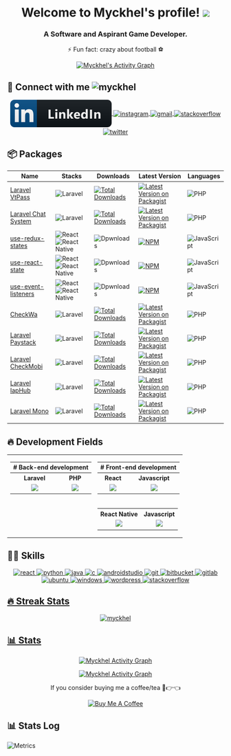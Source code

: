 <h1 align="center">
  Welcome to Myckhel's profile!
  <img src="https://media.giphy.com/media/hvRJCLFzcasrR4ia7z/giphy.gif" width="28">
</h1>

<h3 align="center">A Software and Aspirant Game Developer.</h3>

<!--p align="center"> 💼 Working at <a href="https://github.com/whatsnum">WhatsNum</a> </p--> 
<p align="center"> ⚡ Fun fact: crazy about football ⚽ </p>


<p align="center">
  <a href="https://github-readme-stats.vercel.app/api/top-langs/?username=myckhel&theme=radical&langs_count=6&layout=compact"><img alt="Myckhel's Activity Graph" src="https://github-readme-stats.vercel.app/api/top-langs/?username=myckhel&theme=radical&langs_count=6&layout=compact" /></a>
 </p>
<h2>🔌 Connect with me <img src="https://komarev.com/ghpvc/?username=myckhel&label=Profile%20views&color=0e75b6&style=flat" alt="myckhel" /></h2>

<p align="center">
  <a href="https://www.linkedin.com/in/myckhel/">
    <img align="center" src="https://github.com/ryihan/ryihan-material/blob/main/Icon/linkedin.svg" alt="linkedin" />
  </a>
  <a href="https://instagram.com/myckhels">
    <img align="center" src="https://github.com/keikomori/icons-badges/blob/master/badges/Instagram/instagram.svg" alt="instagram" />
  </a>
  <a href="mailto:myckhel123@gmail.com">
    <img align="center" src="https://github.com/keikomori/icons-badges/blob/master/badges/Gmail/gmail.svg" alt="gmail" />
  </a>
  <a href="https://stackoverflow.com/users/9241085/myckhel">
    <img align="center" src="https://github.com/keikomori/icons-badges/blob/master/badges/Stackoverflow/stackoverflow.svg" alt="stackoverflow" />
  </a>
  <a href="https://twitter.com/myckhelz">
    <img align="center" src="https://github.com/keikomori/icons-badges/blob/master/badges/Twitter/twitter.svg" alt="twitter" />
  </a>
</p>

<h2> 📦 Packages</h2>

| Name  | Stacks | Downloads | Latest Version | Languages |
| ------------- | ------------- | ---- | --- | --- |
| [Laravel VtPass][vt-link] | ![Laravel][laravel-badge] | [![Total Downloads][ico-downloads-vt]][link-downloads-vt] | [![Latest Version on Packagist][ico-version-vt]][link-packagist-vt] | ![PHP][php-badge]
| [Laravel Chat System][lcs-link] | ![Laravel][laravel-badge] | [![Total Downloads][ico-downloads-lcs]][link-downloads-lcs] | [![Latest Version on Packagist][ico-version-lcs]][link-packagist-lcs] | ![PHP][php-badge]
| [use-redux-states](https://github.com/myckhel/use-redux-states) | ![React][react-badge] ![React Native][react-native-badge] | ![Dpwnloads](https://img.shields.io/npm/dy/use-redux-states?style=flat-square) | [![NPM](https://img.shields.io/npm/v/use-redux-states.svg)][shield-urs] | ![JavaScript][js-badge]
| [use-react-state](https://github.com/myckhel/use-react-state) | ![React][react-badge] ![React Native][react-native-badge] | ![Dpwnloads](https://img.shields.io/npm/dy/use-react-state?style=flat-square) | [![NPM](https://img.shields.io/npm/v/use-react-state.svg)][shield-urecs] | ![JavaScript][js-badge]
| [use-event-listeners](https://github.com/myckhel/use-event-listeners) | ![React][react-badge] ![React Native][react-native-badge] | ![Dpwnloads](https://img.shields.io/npm/dy/use-event-listeners?style=flat-square) | [![NPM](https://img.shields.io/npm/v/use-event-listeners.svg)][shield-uel] | ![JavaScript][js-badge]
| [CheckWa][cw-link] | ![Laravel][laravel-badge] | [![Total Downloads][ico-downloads-cw]][link-downloads-cw] | [![Latest Version on Packagist][ico-version-cw]][link-packagist-cw] | ![PHP][php-badge]
| [Laravel Paystack][lps-link] | ![Laravel][laravel-badge] | [![Total Downloads][ico-downloads-lps]][link-downloads-lps] | [![Latest Version on Packagist][ico-version-lps]][link-packagist-lps] | ![PHP][php-badge]
| [Laravel CheckMobi][lcm-link] | ![Laravel][laravel-badge] | [![Total Downloads][ico-downloads-lcm]][link-downloads-lcm] | [![Latest Version on Packagist][ico-version-lcm]][link-packagist-lcm] | ![PHP][php-badge]
| [Laravel IapHub][lih-link] | ![Laravel][laravel-badge] | [![Total Downloads][ico-downloads-lih]][link-downloads-lih] | [![Latest Version on Packagist][ico-version-lih]][link-packagist-lih] | ![PHP][php-badge]
| [Laravel Mono][lmo-link] | ![Laravel][laravel-badge] | [![Total Downloads][ico-downloads-lmo]][link-downloads-lmo] | [![Latest Version on Packagist][ico-version-lmo]][link-packagist-lmo] | ![PHP][php-badge]

<h2>🔥 Development Fields</h2>

<table align="center">
  <tr>
    <td>
      <table>
        <tr>
          <th colspan="2" align="center"># Back-end development</th>
        </tr>
        <tr>
          <th align="center">Laravel</th>
          <th align="center">PHP</th>
        </tr>
        <tr>
          <td align="center">
            <img
              src="https://upload.wikimedia.org/wikipedia/commons/thumb/9/9a/Laravel.svg/1200px-Laravel.svg.png"
              height="60"
            />
          </td>
          <td align="center">
            <img
              src="https://i0.wp.com/phpmagazine.net/wp-content/uploads/2020/09/php8.png?fit=420%2C206&ssl=1"
              height="60"
            />
          </td>
        </tr>
      </table>
    </td>
    <td>
      <table>
        <tr>
          <th colspan="2" align="center"># Front-end development</th>
        </tr>
        <tr>
          <th align="center">React</th>
          <th align="center">Javascript</th>
        </tr>
        <tr>
          <td align="center">
            <img
              src="https://upload.wikimedia.org/wikipedia/commons/a/a7/React-icon.svg"
              height="60"
            />
          </td>
          <td align="center">
            <img
              src="https://upload.wikimedia.org/wikipedia/commons/9/99/Unofficial_JavaScript_logo_2.svg"
              height="60"
            />
          </td>
        </tr>
      </table>
    </td>
  </tr>
  <tr>
    <td></td>
    <td>
      <table>
        <tr>
          <th align="center">React Native</th>
          <th align="center">Javascript</th>
        </tr>
        <tr>
          <td align="center">
            <img
              src="https://upload.wikimedia.org/wikipedia/commons/1/18/React_Native_Logo.png"
              height="60"
            />
          </td>
          <td align="center">
            <img
              src="https://upload.wikimedia.org/wikipedia/commons/9/99/Unofficial_JavaScript_logo_2.svg"
              height="60"
            />
          </td>
        </tr>
      </table>
    </td>
  </tr>
</table>


<h2>👩‍💻 Skills</h2>

<p align="center">
  <a href="https://www.reactjs.org"><img src="https://github.com/keikomori/icons-badges/blob/master/icons/React/react.svg" alt="react" width="40" height="40"/>
  <a href="https://www.python.org"><img src="https://github.com/keikomori/icons-badges/blob/master/icons/Python/python.svg" alt="python" width="40" height="40"/>
  <a href="https://www.java.com"><img src="https://github.com/keikomori/icons-badges/blob/master/icons/Java/java.png" alt="java" width="40" height="40"/>
  <a href="https://www.learn-c.org"><img src="https://github.com/keikomori/icons-badges/blob/master/icons/C/c.svg" alt="c" width="40" height="40"/>
  <a href="https://developer.android.com/studio/"><img src="https://github.com/keikomori/icons-badges/blob/master/icons/Android/android.svg" alt="androidstudio" width="40" height="40"/>
  <a href="https://git-scm.com/"><img src="https://github.com/keikomori/icons-badges/blob/master/icons/Git/git.svg" alt="git" width="40" height="40"/>
  <a href="https://bitbucket.org/"><img src="https://github.com/keikomori/icons-badges/blob/master/icons/Bitbucket/bitbucket.svg" alt="bitbucket" width="40" height="40"/>
  <a href="https://gitlab.com/"><img src="https://github.com/keikomori/icons-badges/blob/master/icons/GitLab/gitlab.svg" alt="gitlab" width="40" height="40"/>
  <a href="https://ubuntu.com/"><img src="https://github.com/keikomori/icons-badges/blob/master/icons/Ubuntu/ubuntu.svg" alt="ubuntu" width="40" height="40"/>
  <a href="https://www.microsoft.com/pt-br/windows/"><img src="https://github.com/keikomori/icons-badges/blob/master/icons/Windows/windows.svg" alt="windows" width="40" height="40"/>
  <a href="https://br.wordpress.org/"><img src="https://github.com/keikomori/icons-badges/blob/master/icons/WordPress/wordpress.svg" alt="wordpress" width="40" height="40"/>
    <a href="https://stackoverflow.com/"><img src="https://github.com/keikomori/icons-badges/blob/master/icons/Stackoverflow/stackoverflow.svg" alt="stackoverflow" width="40" height="40"/>
</p>
    
    
<h2>🔥 Streak Stats</h2>

<p align="center">
  <img src="http://github-readme-streak-stats.herokuapp.com?user=myckhel&theme=dracula" alt="myckhel" />
</p>

<h2>📊 Stats</h2>
    
<p align="center">
<a href="https://github.com/ashutosh00710/github-readme-activity-graph"><img alt="Myckhel Activity Graph" src="https://activity-graph.herokuapp.com/graph?username=myckhel&bg_color=1F222E&color=F8D866&line=F85D7F&point=FFFFFF&hide_border=true" /></a>
</p>


<p align="center">
<a  href="https://github-readme-stats.vercel.app/api?username=myckhel&count_private=true&show_icons=true&theme=radical"><img alt="Myckhel Activity Graph" src="https://github-readme-stats.vercel.app/api?username=myckhel&count_private=true&show_icons=true&theme=radical" /></a>
  
</p>

<p align="center"> If you consider buying me a coffee/tea 🥺👉👈 </p>
<p align="center">
  <a href="https://ko-fi.com/myckhel" target="_blank"><img src="https://uploads-ssl.webflow.com/5c14e387dab576fe667689cf/5caafce41aed36753f715673_support_buyme.gif" alt="Buy Me A Coffee" width="150" ></a>
</p>
    
<h2>📊 Stats Log</h2>

![Metrics](https://metrics.lecoq.io/myckhel?template=classic&isocalendar=1&languages=1&stars=1&followup=1&people=1&projects=1&code=1&activity=1&achievements=1&discussions=1&gists=1&introduction=1&pagespeed=1&stackoverflow=1&tweets=1&lines=1&isocalendar.duration=half-year&languages.limit=8&languages.threshold=0%25&languages.colors=github&languages.sections=most-used&languages.indepth=false&languages.analysis.timeout=15&languages.categories=markup%2C%20programming&languages.recent.categories=markup%2C%20programming&languages.recent.load=300&languages.recent.days=14&stars.limit=4&followup.sections=repositories&followup.indepth=false&people.limit=24&people.identicons=false&people.identicons.hide=false&people.size=28&people.types=followers%2C%20following&people.shuffle=false&projects.limit=4&projects.descriptions=false&code.lines=12&code.load=400&code.days=3&code.visibility=public&activity.limit=5&activity.load=300&activity.days=14&activity.visibility=all&activity.timestamps=false&activity.filter=all&achievements.threshold=C&achievements.secrets=true&achievements.display=detailed&achievements.limit=0&discussions.categories=true&discussions.categories.limit=0&introduction.title=true&pagespeed.url=.user.website&pagespeed.detailed=false&pagespeed.screenshot=false&stackoverflow.user=9241085&stackoverflow.sections=answers-top%2C%20questions-recent&stackoverflow.limit=2&stackoverflow.lines=4&stackoverflow.lines.snippet=2&tweets.attachments=false&tweets.limit=2&tweets.user=.user.twitter&config.timezone=Africa%2FLagos)
    
[ico-version-vt]: https://img.shields.io/packagist/v/myckhel/laravel-vtpass.svg?style=flat-square
[ico-downloads-vt]: https://img.shields.io/packagist/dt/myckhel/laravel-vtpass.svg?style=flat-square
[link-packagist-vt]: https://packagist.org/packages/myckhel/laravel-vtpass
[link-downloads-vt]: https://packagist.org/packages/myckhel/laravel-vtpass
[vt-link]: https://github.com/myckhel/laravel-vtpass
    
[ico-version-lcs]: https://img.shields.io/packagist/v/myckhel/laravel-chat-system.svg?style=flat-square
[ico-downloads-lcs]: https://img.shields.io/packagist/dt/myckhel/laravel-chat-system.svg?style=flat-square
[link-packagist-lcs]: https://packagist.org/packages/myckhel/laravel-chat-system
[link-downloads-lcs]: https://packagist.org/packages/myckhel/laravel-chat-system
[lcs-link]: https://github.com/myckhel/laravel-chat-system

[ico-version-lps]: https://img.shields.io/packagist/v/myckhel/laravel-paystack.svg?style=flat-square
[ico-downloads-lps]: https://img.shields.io/packagist/dt/myckhel/laravel-paystack.svg?style=flat-square
[link-packagist-lps]: https://packagist.org/packages/myckhel/laravel-paystack
[link-downloads-lps]: https://packagist.org/packages/myckhel/laravel-paystack
[lps-link]: https://github.com/myckhel/laravel-paystack
    
[ico-version-lcm]: https://img.shields.io/packagist/v/myckhel/checkmobi.svg?style=flat-square
[ico-downloads-lcm]: https://img.shields.io/packagist/dt/myckhel/checkmobi.svg?style=flat-square
[link-packagist-lcm]: https://packagist.org/packages/myckhel/checkmobi
[link-downloads-lcm]: https://packagist.org/packages/myckhel/checkmobi
[lcm-link]: https://github.com/myckhel/laravel-checkmobi
    
[ico-version-lih]: https://img.shields.io/packagist/v/myckhel/laravel-iaphub.svg?style=flat-square
[ico-downloads-lih]: https://img.shields.io/packagist/dt/myckhel/laravel-iaphub.svg?style=flat-square
[link-packagist-lih]: https://packagist.org/packages/myckhel/laravel-iaphub
[link-downloads-lih]: https://packagist.org/packages/myckhel/laravel-iaphub
[lih-link]: https://github.com/myckhel/laravel-iaphub
    
[ico-version-lmo]: https://img.shields.io/packagist/v/myckhel/laravel-mono.svg?style=flat-square
[ico-downloads-lmo]: https://img.shields.io/packagist/dt/myckhel/laravel-mono.svg?style=flat-square
[link-packagist-lmo]: https://packagist.org/packages/myckhel/laravel-mono
[link-downloads-lmo]: https://packagist.org/packages/myckhel/laravel-mono
[lmo-link]: https://github.com/myckhel/laravel-mono
    
[shield-urs]: https://img.shields.io/npm/v/use-redux-states.svg
    
[shield-urecs]: https://img.shields.io/npm/v/use-react-state.svg
    
[shield-uel]: https://img.shields.io/npm/v/use-event-listeners.svg

[ico-version-cw]: https://img.shields.io/packagist/v/myckhel/checkwa.svg?style=flat-square
[ico-downloads-cw]: https://img.shields.io/packagist/dt/myckhel/checkwa.svg?style=flat-square
[link-packagist-cw]: https://packagist.org/packages/myckhel/checkwa
[link-downloads-cw]: https://packagist.org/packages/myckhel/checkwa
[cw-link]: https://github.com/myckhel/checkwa
    
[laravel-badge]: https://img.shields.io/badge/laravel-%23FF2D20.svg?style=for-the-badge&logo=laravel&logoColor=white
[react-native-badge]: https://img.shields.io/badge/react_native-%2320232a.svg?style=for-the-badge&logo=react&logoColor=%2361DAFB
[react-badge]: https://img.shields.io/badge/react-%2320232a.svg?style=for-the-badge&logo=react&logoColor=%2361DAFB
[php-badge]: https://img.shields.io/badge/php-%23777BB4.svg?style=for-the-badge&logo=php&logoColor=white
[js-badge]: https://img.shields.io/badge/javascript-%23323330.svg?style=for-the-badge&logo=javascript&logoColor=%23F7DF1E
